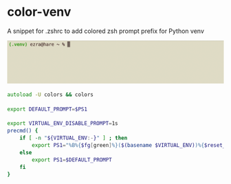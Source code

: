 # color-venv
A snippet for .zshrc to add colored zsh prompt prefix for Python venv

![prompt](prompt.png)


```zsh
autoload -U colors && colors

export DEFAULT_PROMPT=$PS1

export VIRTUAL_ENV_DISABLE_PROMPT=1s
precmd() {
    if [ -n "${VIRTUAL_ENV:-}" ] ; then
        export PS1="%B%{$fg[green]%}($(basename $VIRTUAL_ENV))%{$reset_color%}%b $DEFAULT_PROMPT"
    else 
        export PS1=$DEFAULT_PROMPT
    fi
}
```
